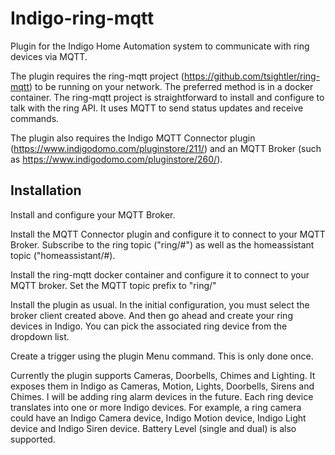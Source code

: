 # Indigo-ring-mqtt
Plugin for the Indigo Home Automation system to communicate with ring devices via MQTT.

The plugin requires the ring-mqtt project (https://github.com/tsightler/ring-mqtt) to be running on your network.  The preferred method is in a docker container.  The ring-mqtt project is straightforward to install and configure to talk with the ring API. It uses MQTT to send status updates and receive commands.

The plugin also requires the Indigo MQTT Connector plugin (https://www.indigodomo.com/pluginstore/211/) and an MQTT Broker (such as https://www.indigodomo.com/pluginstore/260/).

## Installation

Install and configure your MQTT Broker.

Install the MQTT Connector plugin and configure it to connect to your MQTT Broker.  Subscribe to the 
ring topic ("ring/#") as well as the homeassistant topic ("homeassistant/#). 

Install the ring-mqtt docker container and configure it to connect to your MQTT broker. Set the
MQTT topic prefix to "ring/"

Install the plugin as usual.  In the initial configuration, you must select the broker client created above.  And then go ahead and create your ring devices in Indigo.  You can pick the associated ring device from the dropdown list.

Create a trigger using the plugin Menu command.  This is only done once.

Currently the plugin supports Cameras, Doorbells, Chimes and Lighting.   It exposes them in Indigo as Cameras, Motion, Lights, Doorbells, Sirens and Chimes.  I will be adding ring alarm devices in the future.  Each ring device translates into one or more Indigo devices.  For example, a ring camera could have an Indigo Camera device, Indigo Motion device, Indigo Light device and Indigo Siren device.  Battery Level (single and dual) is also supported.
